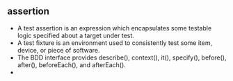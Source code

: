 ## assertion
- A test assertion is an expression which encapsulates some testable logic specified about a target under test.
- A test fixture is an environment used to consistently test some item, device, or piece of software.
- The BDD interface provides describe(), context(), it(), specify(), before(), after(), beforeEach(), and afterEach().
-